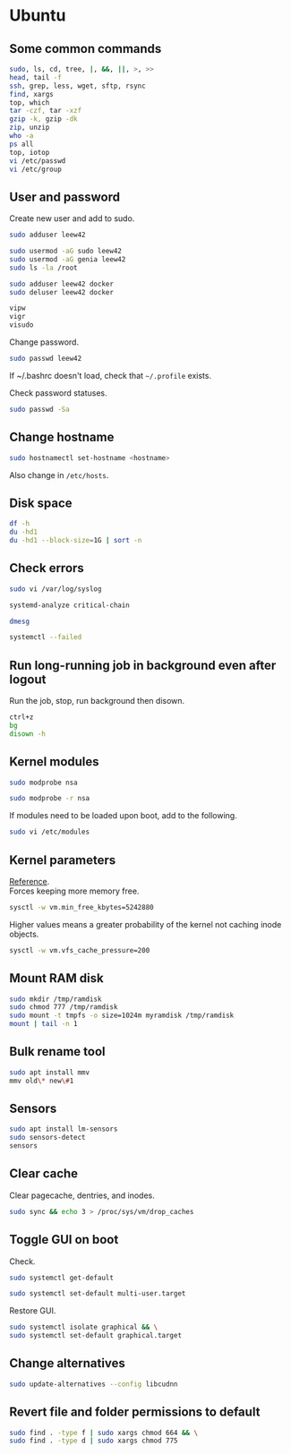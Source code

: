 # Ubuntu

## Some common commands
```bash
sudo, ls, cd, tree, |, &&, ||, >, >>
head, tail -f
ssh, grep, less, wget, sftp, rsync
find, xargs
top, which
tar -czf, tar -xzf
gzip -k, gzip -dk
zip, unzip
who -a
ps all
top, iotop
vi /etc/passwd
vi /etc/group
```

## User and password
Create new user and add to sudo.
```bash
sudo adduser leew42
```
```bash
sudo usermod -aG sudo leew42
sudo usermod -aG genia leew42
sudo ls -la /root
```
```bash
sudo adduser leew42 docker
sudo deluser leew42 docker
```
```bash
vipw
vigr
visudo
```

Change password.
```bash
sudo passwd leew42
```
If ~/.bashrc doesn't load, check that `~/.profile` exists.

Check password statuses.
```bash
sudo passwd -Sa
```

## Change hostname
```bash
sudo hostnamectl set-hostname <hostname>
```
Also change in `/etc/hosts`.

## Disk space
```bash
df -h
du -hd1
du -hd1 --block-size=1G | sort -n
```

## Check errors
```bash
sudo vi /var/log/syslog
```
```bash
systemd-analyze critical-chain
```
```bash
dmesg
```
```bash
systemctl --failed
```

## Run long-running job in background even after logout
Run the job, stop, run background then disown.
```bash
ctrl+z
bg
disown -h
```

## Kernel modules
```bash
sudo modprobe nsa
```
```bash
sudo modprobe -r nsa
```

If modules need to be loaded upon boot, add to the following.
```bash
sudo vi /etc/modules
```

## Kernel parameters
[Reference](https://docs.kernel.org/admin-guide/sysctl/vm.html).  
Forces keeping more memory free.
```bash
sysctl -w vm.min_free_kbytes=5242880
```
Higher values means a greater probability of the kernel not caching inode objects.
```bash
sysctl -w vm.vfs_cache_pressure=200
```

## Mount RAM disk
```bash
sudo mkdir /tmp/ramdisk
sudo chmod 777 /tmp/ramdisk
sudo mount -t tmpfs -o size=1024m myramdisk /tmp/ramdisk
mount | tail -n 1
```

## Bulk rename tool
```bash
sudo apt install mmv
mmv old\* new\#1
```

## Sensors
```bash
sudo apt install lm-sensors
sudo sensors-detect
sensors
```

## Clear cache
Clear pagecache, dentries, and inodes.
```bash
sudo sync && echo 3 > /proc/sys/vm/drop_caches
```

## Toggle GUI on boot
Check.
```bash
sudo systemctl get-default
```
```bash
sudo systemctl set-default multi-user.target
```

Restore GUI.
```bash
sudo systemctl isolate graphical && \
sudo systemctl set-default graphical.target
```

## Change alternatives
```bash
sudo update-alternatives --config libcudnn
```

## Revert file and folder permissions to default
```bash
sudo find . -type f | sudo xargs chmod 664 && \
sudo find . -type d | sudo xargs chmod 775
```

